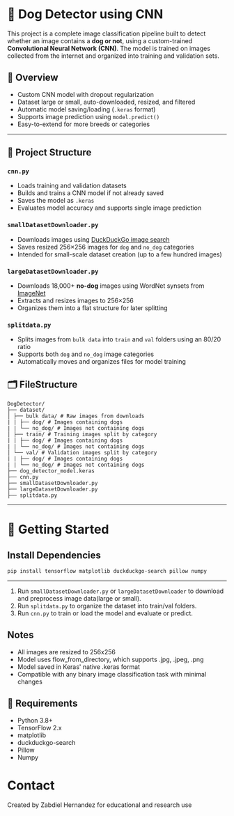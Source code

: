 # 🐶 Dog Detector using CNN

This project is a complete image classification pipeline built to detect whether an image contains a **dog or not**, using a custom-trained **Convolutional Neural Network (CNN)**. The model is trained on images collected from the internet and organized into training and validation sets.

## 🧠 Overview

- Custom CNN model with dropout regularization
- Dataset large or small, auto-downloaded, resized, and filtered
- Automatic model saving/loading (`.keras` format)
- Supports image prediction using `model.predict()`
- Easy-to-extend for more breeds or categories

---

## 📁 Project Structure

### `cnn.py`
- Loads training and validation datasets
- Builds and trains a CNN model if not already saved
- Saves the model as `.keras`
- Evaluates model accuracy and supports single image prediction

### `smallDatasetDownloader.py`
- Downloads images using [DuckDuckGo image search](https://github.com/deedy5/duckduckgo_search)
- Saves resized 256×256 images for `dog` and `no_dog` categories
- Intended for small-scale dataset creation (up to a few hundred images)

### `largeDatasetDownloader.py`
- Downloads 18,000+ **no-dog** images using WordNet synsets from [ImageNet](https://image-net.org)
- Extracts and resizes images to 256×256
- Organizes them into a flat structure for later splitting

### `splitdata.py`
- Splits images from `bulk data` into `train` and `val` folders using an 80/20 ratio
- Supports both `dog` and `no_dog` image categories
- Automatically moves and organizes files for model training

## 🗂️ FileStructure
```
DogDetector/
├── dataset/
│ ├── bulk data/ # Raw images from downloads
| | ├── dog/ # Images containing dogs
| | └── no_dog/ # Images not containing dogs
│ ├── train/ # Training images split by category
| | ├── dog/ # Images containing dogs
| | └── no_dog/ # Images not containing dogs
│ └── val/ # Validation images split by category
| | ├── dog/ # Images containing dogs
| | └── no_dog/ # Images not containing dogs
├── dog_detector_model.keras
├── cnn.py
├── smallDatasetDownloader.py
├── largeDatasetDownloader.py
├── splitdata.py
```
---

# 🚀 Getting Started

## Install Dependencies

```bash
pip install tensorflow matplotlib duckduckgo-search pillow numpy
```
---

1. Run `smallDatasetDownloader.py` or `largeDatasetDownloader` to download and preprocess image data(large or small).
2. Run `splitdata.py` to organize the dataset into train/val folders.
3. Run `cnn.py` to train or load the model and evaluate or predict.

## Notes
- All images are resized to 256x256
- Model uses flow_from_directory, which supports .jpg, .jpeg, .png
- Model saved in Keras' native .keras format
- Compatible with any binary image classification task with minimal changes

## 🐾 Requirements
- Python 3.8+
- TensorFlow 2.x
- matplotlib
- duckduckgo-search
- Pillow
- Numpy

# Contact
Created by Zabdiel Hernandez for educational and research use

